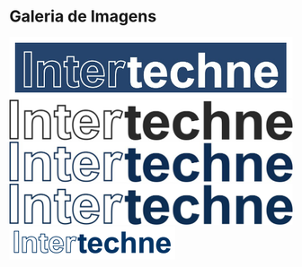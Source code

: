 # Galeria de Imagens


<picture>
  <img alt="ITT" src="/itt.png">
</picture>

<picture>
  <img alt="ITT_2" src="/ITT_2.jpg">
</picture>

<picture>
  <img alt="ITT_3" src="/ITT_3.png">
</picture>

<picture>
  <img alt="ITT_4" src="/ITT_4.png">
</picture>

<picture>
  <img alt="ITT_5" src="/ITT_5.png">
</picture>